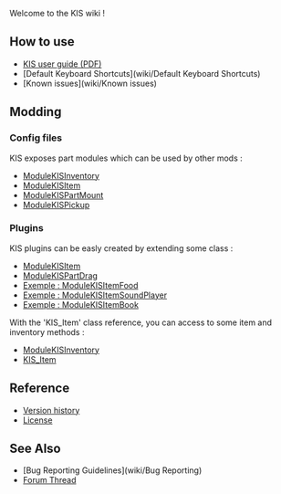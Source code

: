 Welcome to the KIS wiki !

## How to use
- [KIS user guide (PDF)](https://github.com/KospY/KIS/blob/master/UserGuide.pdf)
- [Default Keyboard Shortcuts](wiki/Default Keyboard Shortcuts)
- [Known issues](wiki/Known issues)

## Modding

### Config files
KIS exposes part modules which can be used by other mods :
- [ModuleKISInventory](wiki/ModuleKISInventory)
- [ModuleKISItem](wiki/ModuleKISItem)
- [ModuleKISPartMount](wiki/ModuleKISPartMount)
- [ModuleKISPickup](wiki/ModuleKISPickup)

### Plugins
KIS plugins can be easly created by extending some class :
- [ModuleKISItem](wiki/ItemPlugin)
- [ModuleKISPartDrag](wiki/PartDragPlugin)
- [Exemple : ModuleKISItemFood](https://github.com/KospY/KIS/blob/master/codeexemple.pdf)
- [Exemple : ModuleKISItemSoundPlayer](https://github.com/KospY/KIS/blob/master/codeexemple.pdf)
- [Exemple : ModuleKISItemBook](https://github.com/KospY/KIS/blob/master/codeexemple.pdf)

With the 'KIS_Item' class reference, you can access to some item and inventory methods :
- [ModuleKISInventory](wiki/ItemPlugin)
- [KIS_Item](wiki/ItemPlugin)

## Reference
- [Version history](wiki/Changelog)
- [License](https://github.com/KospY/KIS/blob/master/LICENSE.md)

## See Also
- [Bug Reporting Guidelines](wiki/Bug Reporting)
- [Forum Thread](//)